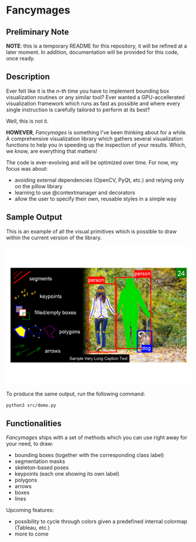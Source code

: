 # Fancymages

## Preliminary Note 

**NOTE**: this is a temporary README for this repository, it will be refined at a later moment. In addition, documentation will be provided for this code, once ready.

## Description 

Ever felt like it is the *n-th* time you have to implement bounding box visualization routines or any similar tool? Ever wanted a GPU-accellerated visualization framework which runs as fast as possible and where every single instruction is carefully tailored to perform at its best?

Well, this is not it.

**HOWEVER**, *Fancymages* is something I've been thinking about for a while. A comprehensive visualization library which gathers several visualization functions to help you in speeding up the inspection of your results. Which, we know, are everything that matters!

The code is ever-evolving and will be optimized over time. For now, my focus was about:

- avoiding external dependencies (OpenCV, PyQt, etc.) and relying only on the pillow library
- learning to use @contextmanager and decorators 
- allow the user to specify their own, reusable styles in a simple way

## Sample Output

This is an example of all the visual primitives which is possible to draw within the current version of the library.

![Sample Img](assets/output.png)

To produce the same output, run the following command: 

```bash
python3 src/demo.py
```

## Functionalities

*Fancymages* ships with a set of methods which you can use right away for your need, to draw:

- bounding boxes (together with the corresponding class label)
- segmentation masks
- skeleton-based poses 
- keypoints (each one showing its own label)
- polygons
- arrows
- boxes
- lines

Upcoming features:

- possibility to cycle through colors given a predefined internal colormap (Tableau, etc.)
- more to come
